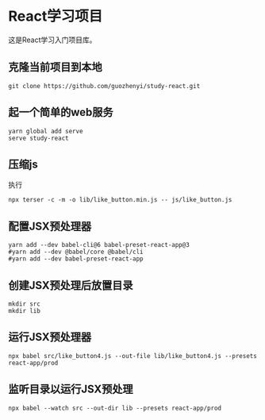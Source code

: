 # React学习项目

这是React学习入门项目库。

## 克隆当前项目到本地

```shell
git clone https://github.com/guozhenyi/study-react.git
```

## 起一个简单的web服务

```shell
yarn global add serve
serve study-react
```

## 压缩js

执行

```shell
npx terser -c -m -o lib/like_button.min.js -- js/like_button.js
```

## 配置JSX预处理器

```shell
yarn add --dev babel-cli@6 babel-preset-react-app@3
#yarn add --dev @babel/core @babel/cli
#yarn add --dev babel-preset-react-app
```

## 创建JSX预处理后放置目录

```shell
mkdir src
mkdir lib
```

## 运行JSX预处理器

```shell
npx babel src/like_button4.js --out-file lib/like_button4.js --presets react-app/prod
```

## 监听目录以运行JSX预处理

```shell
npx babel --watch src --out-dir lib --presets react-app/prod
```



